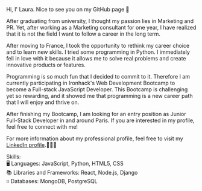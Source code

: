 Hi, I' Laura. Nice to see you on my GitHub page 👋

After graduating from university, I thought my passion lies in Marketing and PR. Yet, after working as a Marketing consultant for one year, I have realized that it is not the field I want to follow a career in the long term.

After moving to France, I took the opportunity to rethink my career choice and to learn new skills. I tried some programming in Python. I immediately fell in love with it because it allows me to solve real problems and create innovative products or features.

Programming is so much fun that I decided to commit to it. Therefore I am currently participating in Ironhack's Web Development Bootcamp to become a Full-stack JavaScript Developer. This Bootcamp is challenging yet so rewarding, and it showed me that programming is a new career path that I will enjoy and thrive on.

After finishing my Bootcamp, I am looking for an entry position as Junior Full-Stack Developer in and around Paris. If you are interested in my profile, feel free to connect with me!

For more information about my professional profile, feel free to visit my [LinkedIn profile](https://www.linkedin.com/in/laura-kapitza/).🧑🏼‍⚕️   

Skills: \
🖥 Languages: JavaScript, Python, HTML5, CSS \
📚 Libraries and Frameworks: React, Node.js, Django \
⌗ Databases: MongoDB, PostgreSQL
